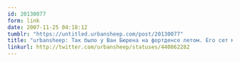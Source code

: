 ```yaml
---
id: 20130077
form: link
date: 2007-11-25 04:18:12
tumblr: "https://untitled.urbansheep.com/post/20130077"
title: "urbansheep: Так было у Ван Бюрена на фортденсе летом. Его сет мало того что зажег всех, он ещё и кончился так, что было понятно, зачем ты сюда приехал."
linkurl: http://twitter.com/urbansheep/statuses/440862282
---
```


